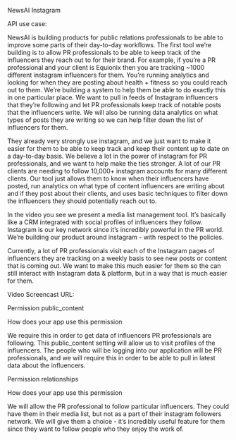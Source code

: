 NewsAI Instagram

API use case:

NewsAI is building products for public relations professionals to be able to improve some parts of their day-to-day workflows. The first tool we’re building is to allow PR professionals to be able to keep track of the influencers they reach out to for their brand. For example, if you’re a PR professional and your client is Equionix then you are tracking ~1000 different instagram influencers for them. You’re running analytics and looking for when they are posting about health + fitness so you could reach out to them. We’re building a system to help them be able to do exactly this in one particular place. We want to pull in feeds of Instagram influencers that they’re following and let PR professionals keep track of notable posts that the influencers write. We will also be running data analytics on what types of posts they are writing so we can help filter down the list of influencers for them.

They already very strongly use instagram, and we just want to make it easier for them to be able to keep track and keep their content up to date on a day-to-day basis. We believe a lot in the power of instagram for PR professionals, and we want to help make the ties stronger. A lot of our PR clients are needing to follow 10,000+ instagram accounts for many different clients. Our tool just allows them to know when their influencers have posted, run analytics on what type of content influencers are writing about and if they post about their clients, and uses basic techniques to filter down the influencers they should potentially reach out to.

In the video you see we present a media list management tool. It’s basically like a CRM integrated with social profiles of influencers they follow. Instagram is our key network since it’s incredibly powerful in the PR world. We’re building our product around instagram - with respect to the policies.

Currently, a lot of PR professionals visit each of the Instagram pages of influencers they are tracking on a weekly basis to see new posts or content that is coming out. We want to make this much easier for them so the can still interact with Instagram data & platform, but in a way that is much easier for them.

Video Screencast URL:


Permission public_content

How does your app use this permission

We require this in order to get data of influencers PR professionals are following. This public_content setting will allow us to visit profiles of the influencers. The people who will be logging into our application will be PR professionals, and we will require this in order to be able to pull in latest data about the influencers.

Permission relationships

How does your app use this permission

We will allow the PR professional to follow particular influencers. They could have them in their media list, but not as a part of their instagram followers network. We will give them a choice - it’s incredibly useful feature for them since they want to follow people who they enjoy the work of.
